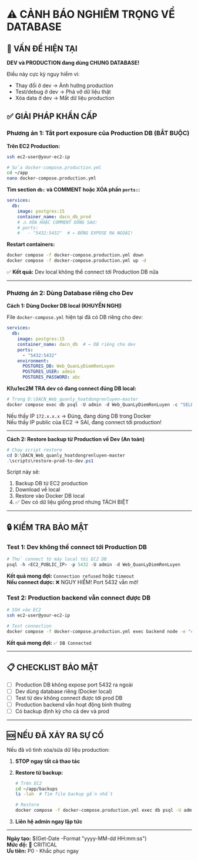 # ⚠️ CẢNH BÁO NGHIÊM TRỌNG VỀ DATABASE

## 🚨 VẤN ĐỀ HIỆN TẠI

**DEV và PRODUCTION đang dùng CHUNG DATABASE!**

Điều này cực kỳ nguy hiểm vì:
- Thay đổi ở dev → Ảnh hưởng production
- Test/debug ở dev → Phá vỡ dữ liệu thật
- Xóa data ở dev → Mất dữ liệu production

## ✅ GIẢI PHÁP KHẨN CẤP

### Phương án 1: Tắt port exposure của Production DB (BẮT BUỘC)

**Trên EC2 Production:**

```bash
ssh ec2-user@your-ec2-ip

# Sửa docker-compose.production.yml
cd ~/app
nano docker-compose.production.yml
```

**Tìm section `db:` và COMMENT hoặc XÓA phần `ports:`:**

```yaml
services:
  db:
    image: postgres:15
    container_name: dacn_db_prod
    # ⚠️ XÓA HOẶC COMMENT DÒNG SAU:
    # ports:
    #   - "5432:5432"  # ← ĐỪNG EXPOSE RA NGOÀI!
```

**Restart containers:**
```bash
docker compose -f docker-compose.production.yml down
docker compose -f docker-compose.production.yml up -d
```

✅ **Kết quả:** Dev local không thể connect tới Production DB nữa

---

### Phương án 2: Dùng Database riêng cho Dev

**Cách 1: Dùng Docker DB local (KHUYẾN NGHỊ)**

File `docker-compose.yml` hiện tại đã có DB riêng cho dev:
```yaml
services:
  db:
    image: postgres:15
    container_name: dacn_db  # ← DB riêng cho dev
    ports:
      - "5432:5432"
    environment:
      POSTGRES_DB: Web_QuanLyDiemRenLuyen
      POSTGRES_USER: admin
      POSTGRES_PASSWORD: abc
```

**KI\u1ec2M TRA dev có đang connect đúng DB local:**

```powershell
# Trong D:\DACN_Web_quanly_hoatdongrenluyen-master
docker compose exec db psql -U admin -d Web_QuanLyDiemRenLuyen -c "SELECT current_database(), inet_server_addr();"
```

Nếu thấy IP `172.x.x.x` → Đúng, đang dùng DB trong Docker  
Nếu thấy IP public của EC2 → SAI, đang connect tới production!

---

**Cách 2: Restore backup từ Production về Dev (An toàn)**

```powershell
# Chạy script restore
cd D:\DACN_Web_quanly_hoatdongrenluyen-master
.\scripts\restore-prod-to-dev.ps1
```

Script này sẽ:
1. Backup DB từ EC2 production
2. Download về local
3. Restore vào Docker DB local
4. ✅ Dev có dữ liệu giống prod nhưng TÁCH BIỆT

---

## 🔒 KIỂM TRA BẢO MẬT

### Test 1: Dev không thể connect tới Production DB

```powershell
# Thử connect từ máy local tới EC2 DB
psql -h <EC2_PUBLIC_IP> -p 5432 -U admin -d Web_QuanLyDiemRenLuyen
```

**Kết quả mong đợi:** `Connection refused` hoặc `timeout`  
**Nếu connect được:** ❌ NGUY HIỂM! Port 5432 vẫn mở!

### Test 2: Production backend vẫn connect được DB

```bash
# SSH vào EC2
ssh ec2-user@your-ec2-ip

# Test connection
docker compose -f docker-compose.production.yml exec backend node -e "const {PrismaClient}=require('@prisma/client');(async()=>{try{const p=new PrismaClient();await p.\$connect();console.log('✅ DB Connected');await p.\$disconnect();}catch(e){console.error('❌',e.message)}})()"
```

**Kết quả mong đợi:** `✅ DB Connected`

---

## 📋 CHECKLIST BẢO MẬT

- [ ] Production DB không expose port 5432 ra ngoài
- [ ] Dev dùng database riêng (Docker local)
- [ ] Test từ dev không connect được tới prod DB
- [ ] Production backend vẫn hoạt động bình thường
- [ ] Có backup định kỳ cho cả dev và prod

---

## 🆘 NẾU ĐÃ XẢY RA SỰ CỐ

Nếu đã vô tình xóa/sửa dữ liệu production:

1. **STOP ngay tất cả thao tác**
2. **Restore từ backup:**
   ```bash
   # Trên EC2
   cd ~/app/backups
   ls -lah  # Tìm file backup gần nhất
   
   # Restore
   docker compose -f docker-compose.production.yml exec db psql -U admin -d Web_QuanLyDiemRenLuyen < backup_file.sql
   ```

3. **Liên hệ admin ngay lập tức**

---

**Ngày tạo:** $(Get-Date -Format "yyyy-MM-dd HH:mm:ss")  
**Mức độ:** 🔴 CRITICAL  
**Ưu tiên:** P0 - Khắc phục ngay
